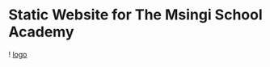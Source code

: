 # Static Website for The Msingi School Academy

! [logo][def] 

[def]: https://github.com/slowburn-404/msingiAcademy/blob/master/image-assets/logo.jpeg?raw=true
